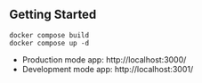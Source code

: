 ## Getting Started

```
docker compose build
docker compose up -d
```

- Production mode app: http://localhost:3000/
- Development mode app: http://localhost:3001/
